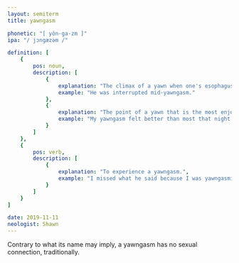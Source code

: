 ```yaml
---
layout: semiterm
title: yawngasm

phonetic: "[ yôn-ga-zm ]"
ipa: "/ jɔngæzəm /"

definition: [
	{
		pos: noun,
		description: [
			{
				explanation: "The climax of a yawn when one's esophagus opens wider and more air is breathed in.",
				example: "He was interrupted mid-yawngasm."
			},
			{
				explanation: "The point of a yawn that is the most enjoyable/pleasurable.",
				example: "My yawngasm felt better than most that night."
			}
		]
	},
	{
		pos: verb,
		description: [
			{
				explanation: "To experience a yawngasm.",
				example: "I missed what he said because I was yawngasming."
			}
		]
	}
]

date: 2019-11-11
neologist: Shawn
---
```


Contrary to what its name may imply, a yawngasm has no sexual connection, traditionally.